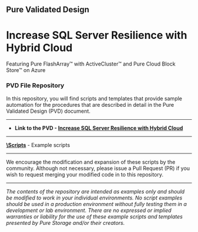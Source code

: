 ## Pure Validated Design
# Increase SQL Server Resilience with Hybrid Cloud
Featuring Pure FlashArray&trade; with ActiveCluster&trade; and Pure Cloud Block Store&trade; on Azure

### PVD File Repository
In this repository, you will find scripts and templates that provide sample automation for the procedures that are described in detail in the Pure Validated Design (PVD) document.
<!-- wp:separator -->
<hr class="wp-block-separator"/>
<!-- /wp:separator -->

* **Link to the PVD - [Increase SQL Server Resilience with Hybrid Cloud](https://www.purestorage.com/docs.html?item=/type/pdf/subtype/doc/path/content/dam/pdf/en/validated-design-guides/vd-increase-sql-server-resilience.pdf)**

<!-- wp:separator -->
<hr class="wp-block-separator"/>
<!-- /wp:separator -->

[**\Scripts**](https://github.com/PureStorage-OpenConnect/SQL-PVD/tree/main/scripts) - Example scripts

<!-- wp:separator -->
<hr class="wp-block-separator"/>
<!-- /wp:separator -->

We encourage the modification and expansion of these scripts by the community. Although not necessary, please issue a Pull Request (PR) if you wish to request merging your modified code in to this repository.

<!-- wp:separator -->
<hr class="wp-block-separator"/>
<!-- /wp:separator -->

_The contents of the repository are intended as examples only and should be modified to work in your individual environments. No script examples should be used in a production environment without fully testing them in a development or lab environment. There are no expressed or implied warranties or liability for the use of these example scripts and templates presented by Pure Storage and/or their creators._
